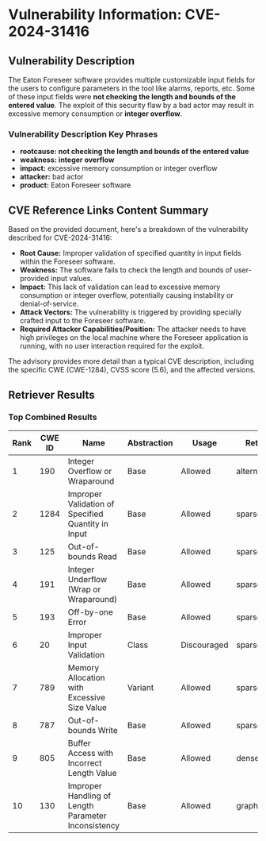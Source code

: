 # Vulnerability Information: CVE-2024-31416

## Vulnerability Description
The Eaton Foreseer software provides multiple customizable input fields for the users to configure parameters in the tool like alarms, reports, etc. Some of these input fields were **not checking the length and bounds of the entered value**. The exploit of this security flaw by a bad actor may result in excessive memory consumption or **integer overflow**.

### Vulnerability Description Key Phrases
- **rootcause:** **not checking the length and bounds of the entered value**
- **weakness:** **integer overflow**
- **impact:** excessive memory consumption or integer overflow
- **attacker:** bad actor
- **product:** Eaton Foreseer software

## CVE Reference Links Content Summary
Based on the provided document, here's a breakdown of the vulnerability described for CVE-2024-31416:

*   **Root Cause:** Improper validation of specified quantity in input fields within the Foreseer software.
*   **Weakness:** The software fails to check the length and bounds of user-provided input values.
*   **Impact:** This lack of validation can lead to excessive memory consumption or integer overflow, potentially causing instability or denial-of-service.
*   **Attack Vectors:** The vulnerability is triggered by providing specially crafted input to the Foreseer software.
*   **Required Attacker Capabilities/Position:** The attacker needs to have high privileges on the local machine where the Foreseer application is running, with no user interaction required for the exploit.

The advisory provides more detail than a typical CVE description, including the specific CWE (CWE-1284), CVSS score (5.6), and the affected versions.

## Retriever Results

### Top Combined Results

| Rank | CWE ID | Name | Abstraction | Usage  | Retrievers | Individual Scores |
|------|--------|------|-------------|-------|------------|-------------------|
| 1 | 190 | Integer Overflow or Wraparound | Base | Allowed | alternate_terms | 0.800 |
| 2 | 1284 | Improper Validation of Specified Quantity in Input | Base | Allowed | sparse | 0.397 |
| 3 | 125 | Out-of-bounds Read | Base | Allowed | sparse | 0.364 |
| 4 | 191 | Integer Underflow (Wrap or Wraparound) | Base | Allowed | sparse | 0.360 |
| 5 | 193 | Off-by-one Error | Base | Allowed | sparse | 0.354 |
| 6 | 20 | Improper Input Validation | Class | Discouraged | sparse | 0.351 |
| 7 | 789 | Memory Allocation with Excessive Size Value | Variant | Allowed | sparse | 0.348 |
| 8 | 787 | Out-of-bounds Write | Base | Allowed | sparse | 0.347 |
| 9 | 805 | Buffer Access with Incorrect Length Value | Base | Allowed | dense | 0.527 |
| 10 | 130 | Improper Handling of Length Parameter Inconsistency | Base | Allowed | graph | 0.003 |

